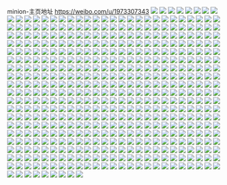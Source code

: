 minion-主页地址 https://weibo.com/u/1973307343 
![](https://wx4.sinaimg.cn/mw2000/759e47cfgy1h8959g2zzlj222x2rwu0x.jpg) 
![](https://wx4.sinaimg.cn/mw2000/759e47cfgy1h8959iunhuj21uo2ru1kx.jpg) 
![](https://wx4.sinaimg.cn/mw2000/759e47cfgy1h8959k3e2bj22792xox6p.jpg) 
![](https://wx4.sinaimg.cn/mw2000/759e47cfgy1h8959lipvoj21zz2nyhdt.jpg) 
![](https://wx4.sinaimg.cn/mw2000/759e47cfgy1h8959hl7kbj22332s4qv5.jpg) 
![](https://wx4.sinaimg.cn/mw2000/759e47cfgy1h8959muxdjj220k2orhdt.jpg) 
![](https://wx4.sinaimg.cn/mw2000/759e47cfgy1h8959eh49dj22801o0u0x.jpg) 
![](https://wx4.sinaimg.cn/mw2000/759e47cfgy1h8959obeu4j22c03401ky.jpg) 
![](https://wx4.sinaimg.cn/mw2000/759e47cfgy1h8959cg2hcj22801o0x6p.jpg) 
![](https://wx4.sinaimg.cn/mw2000/759e47cfgy1h82srs92w8j21o02804qr.jpg) 
![](https://wx4.sinaimg.cn/mw2000/759e47cfgy1h82srotkuxj21hu1zsqv6.jpg) 
![](https://wx4.sinaimg.cn/mw2000/759e47cfgy1h82srueu5zj21o02807wi.jpg) 
![](https://wx4.sinaimg.cn/mw2000/759e47cfgy1h82srikkjrj21dp22k4qr.jpg) 
![](https://wx4.sinaimg.cn/mw2000/759e47cfgy1h82srgfgg3j22dc1kwnpd.jpg) 
![](https://wx4.sinaimg.cn/mw2000/759e47cfgy1h82srmru4wj21ey24fb2b.jpg) 
![](https://wx4.sinaimg.cn/mw2000/759e47cfgy1h82srjmuc0j22c0340x6p.jpg) 
![](https://wx4.sinaimg.cn/mw2000/759e47cfgy1h82sslo17jj22c0340e81.jpg) 
![](https://wx4.sinaimg.cn/mw2000/759e47cfgy1h82srkq9ddj22c0340b2a.jpg) 
![](https://wx4.sinaimg.cn/mw2000/759e47cfgy1h7r6b3elk5j23401qze81.jpg) 
![](https://wx4.sinaimg.cn/mw2000/759e47cfgy1h7r6b6mchsj21u52r11ky.jpg) 
![](https://wx4.sinaimg.cn/mw2000/759e47cfgy1h7r6aywf6wj21a01x1e81.jpg) 
![](https://wx4.sinaimg.cn/mw2000/759e47cfgy1h7r6bbbs8hj21tu2qdnpf.jpg) 
![](https://wx4.sinaimg.cn/mw2000/759e47cfgy1h7r6e3fy2wj22by340hdw.jpg) 
![](https://wx4.sinaimg.cn/mw2000/759e47cfgy1h7r6e622yaj222o3401l0.jpg) 
![](https://wx4.sinaimg.cn/mw2000/759e47cfgy1h7r6e82qunj22ob208u0x.jpg) 
![](https://wx4.sinaimg.cn/mw2000/759e47cfgy1h7ddji1pgoj21eb1v3dmb.jpg) 
![](https://wx4.sinaimg.cn/mw2000/759e47cfgy1h7ddjewshrj20zk0k0n81.jpg) 
![](https://wx4.sinaimg.cn/mw2000/759e47cfgy1h7ddjcxb3sj22801o0kjl.jpg) 
![](https://wx4.sinaimg.cn/mw2000/759e47cfgy1h7ddjlkn73j21o02801ky.jpg) 
![](https://wx4.sinaimg.cn/mw2000/759e47cfgy1h6z9xaeylij21he1z7qv5.jpg) 
![](https://wx4.sinaimg.cn/mw2000/759e47cfgy1h6z9zx0j3nj22ds1sc4qr.jpg) 
![](https://wx4.sinaimg.cn/mw2000/759e47cfgy1h6za27j862j22c03404qs.jpg) 
![](https://wx4.sinaimg.cn/mw2000/759e47cfgy1h6za2b32mjj21uo2go1kx.jpg) 
![](https://wx4.sinaimg.cn/mw2000/759e47cfgy1h6za1csf1qj21o0280gsp.jpg) 
![](https://wx4.sinaimg.cn/mw2000/759e47cfgy1h6za0vqj6aj22ds1sc4qr.jpg) 
![](https://wx4.sinaimg.cn/mw2000/759e47cfgy1h6za1wr4ucj21o0280qv5.jpg) 
![](https://wx4.sinaimg.cn/mw2000/759e47cfgy1h6sy3okguvj21g71xlkjl.jpg) 
![](https://wx4.sinaimg.cn/mw2000/759e47cfgy1h6sy3mi8fyj21o0280e82.jpg) 
![](https://wx4.sinaimg.cn/mw2000/759e47cfgy1h6sy3q0sxdj212x1fwdjk.jpg) 
![](https://wx4.sinaimg.cn/mw2000/759e47cfgy1h6sy3rvwnsj21dg1txn4g.jpg) 
![](https://wx4.sinaimg.cn/mw2000/759e47cfgy1h6sy3to8hjj21gq1yadml.jpg) 
![](https://wx4.sinaimg.cn/mw2000/759e47cfgy1h6sy3vvenpj21o0280dsb.jpg) 
![](https://wx4.sinaimg.cn/mw2000/759e47cfgy1h646rfjod0j21o02807b4.jpg) 
![](https://wx4.sinaimg.cn/mw2000/759e47cfgy1h646ruw9a8j21o02804bb.jpg) 
![](https://wx4.sinaimg.cn/mw2000/759e47cfgy1h646r3q5wjj21o0280kjl.jpg) 
![](https://wx4.sinaimg.cn/mw2000/759e47cfgy1h5o07n699qj20wi17cn56.jpg) 
![](https://wx4.sinaimg.cn/mw2000/759e47cfgy1h5o07mr7f8j21o028010h.jpg) 
![](https://wx4.sinaimg.cn/mw2000/759e47cfgy1h55zrf5d9xj20u017ujyg.jpg) 
![](https://wx4.sinaimg.cn/mw2000/759e47cfgy1h49reh5y3mj21o01o04qq.jpg) 
![](https://wx4.sinaimg.cn/mw2000/759e47cfgy1h49rcqardqj22c0340qva.jpg) 
![](https://wx4.sinaimg.cn/mw2000/759e47cfgy1h49revkicfj21nz1nz7wi.jpg) 
![](https://wx4.sinaimg.cn/mw2000/759e47cfgy1h49r9m9wi2j228o3077wi.jpg) 
![](https://wx4.sinaimg.cn/mw2000/759e47cfgy1h49ra0445vj21o0280b2b.jpg) 
![](https://wx4.sinaimg.cn/mw2000/759e47cfgy1h49rdxdzj6j22c0340x6q.jpg) 
![](https://wx4.sinaimg.cn/mw2000/759e47cfgy1h49ra41i57j21nz1nz4qq.jpg) 
![](https://wx4.sinaimg.cn/mw2000/759e47cfgy1h49r9udtufj22c0340u12.jpg) 
![](https://wx4.sinaimg.cn/mw2000/759e47cfgy1h49rf4qhglj21nz1nz7wi.jpg) 
![](https://wx4.sinaimg.cn/mw2000/759e47cfgy1h42b4vrut8j21gi1xz4qq.jpg) 
![](https://wx4.sinaimg.cn/mw2000/759e47cfgy1h42b540cgoj21iy219b2a.jpg) 
![](https://wx4.sinaimg.cn/mw2000/759e47cfgy1h42b5cmmfwj21o0280qv6.jpg) 
![](https://wx4.sinaimg.cn/mw2000/759e47cfgy1h42b5n0q22j21o0280npe.jpg) 
![](https://wx4.sinaimg.cn/mw2000/759e47cfgy1h3qpo7of9aj22c0340x6p.jpg) 
![](https://wx4.sinaimg.cn/mw2000/759e47cfgy1h2p40k6gn6j22c0340npf.jpg) 
![](https://wx4.sinaimg.cn/mw2000/759e47cfgy1h2p40lr8lcj22bz2bzqv6.jpg) 
![](https://wx4.sinaimg.cn/mw2000/759e47cfgy1h2p40i0tukj22c0340u0z.jpg) 
![](https://wx4.sinaimg.cn/mw2000/759e47cfgy1h2p40nodgxj22c0340kjn.jpg) 
![](https://wx4.sinaimg.cn/mw2000/759e47cfgy1h234ahk79vj21nz1nze82.jpg) 
![](https://wx4.sinaimg.cn/mw2000/759e47cfgy1h234afh24dj21nz1o01ky.jpg) 
![](https://wx4.sinaimg.cn/mw2000/759e47cfgy1h234ajna21j22801o01kz.jpg) 
![](https://wx4.sinaimg.cn/mw2000/759e47cfgy1h234akubx9j21o01o04qq.jpg) 
![](https://wx4.sinaimg.cn/mw2000/759e47cfgy1h1jyyx86njj21qo2bk1ky.jpg) 
![](https://wx4.sinaimg.cn/mw2000/759e47cfgy1h1jyz83ph2j22c0340u0y.jpg) 
![](https://wx4.sinaimg.cn/mw2000/759e47cfgy1h1ghvm0wa1j22801o0hdu.jpg) 
![](https://wx4.sinaimg.cn/mw2000/759e47cfgy1h1ghv3jrf8j22801o0u0y.jpg) 
![](https://wx4.sinaimg.cn/mw2000/759e47cfgy1h1ghwakv8kj22801o0hdu.jpg) 
![](https://wx4.sinaimg.cn/mw2000/759e47cfgy1h17udthbp4j23402c01l2.jpg) 
![](https://wx4.sinaimg.cn/mw2000/759e47cfgy1h17ue3jquuj21400u0k8o.jpg) 
![](https://wx4.sinaimg.cn/mw2000/759e47cfgy1h17udz38f8j22c0340qv9.jpg) 
![](https://wx4.sinaimg.cn/mw2000/759e47cfgy1h17udo6akej23402c0npi.jpg) 
![](https://wx4.sinaimg.cn/mw2000/759e47cfgy1h17ue2hbduj21o02804qq.jpg) 
![](https://wx4.sinaimg.cn/mw2000/759e47cfgy1h17udq2ugpj21o0280kjl.jpg) 
![](https://wx4.sinaimg.cn/mw2000/759e47cfgy1h17uixmt63j20u01sxqdp.jpg) 
![](https://wx4.sinaimg.cn/mw2000/759e47cfgy1h17ujpe2m6j20mi0u0tgp.jpg) 
![](https://wx4.sinaimg.cn/mw2000/759e47cfgy1h0w8fl716rj22c0340npe.jpg) 
![](https://wx4.sinaimg.cn/mw2000/759e47cfgy1h0w8fnac8dj22c0340b2b.jpg) 
![](https://wx4.sinaimg.cn/mw2000/759e47cfgy1h0nmr1o8szj21o02801kz.jpg) 
![](https://wx4.sinaimg.cn/mw2000/759e47cfgy1h0nmqbn4v6j21uo2rrb29.jpg) 
![](https://wx4.sinaimg.cn/mw2000/759e47cfgy1h0nmq6oafpj21eo1207wh.jpg) 
![](https://wx4.sinaimg.cn/mw2000/759e47cfgy1h0nms78ib6j219a1oe1ky.jpg) 
![](https://wx4.sinaimg.cn/mw2000/759e47cfgy1h0nmrs6j3hj21o0280kjn.jpg) 
![](https://wx4.sinaimg.cn/mw2000/759e47cfgy1h0nmsy6zwxj21o0280u0z.jpg) 
![](https://wx4.sinaimg.cn/mw2000/759e47cfgy1gzedoqosnfj21o0280u0x.jpg) 
![](https://wx4.sinaimg.cn/mw2000/759e47cfgy1gzedp1fkaij22c03407wj.jpg) 
![](https://wx4.sinaimg.cn/mw2000/759e47cfgy1gzedpdri4zj22c0340kjp.jpg) 
![](https://wx4.sinaimg.cn/mw2000/759e47cfgy1gywu177zybj21uo3p41kx.jpg) 
![](https://wx4.sinaimg.cn/mw2000/759e47cfgy1gywu12f3c8j21o0280hdt.jpg) 
![](https://wx4.sinaimg.cn/mw2000/759e47cfgy1gywu1ad8qjj21uo3p4hbu.jpg) 
![](https://wx4.sinaimg.cn/mw2000/759e47cfgy1gywu1knktdj21jn1jn4qp.jpg) 
![](https://wx4.sinaimg.cn/mw2000/759e47cfgy1gyptnq125jj21kw2dcu0x.jpg) 
![](https://wx4.sinaimg.cn/mw2000/759e47cfgy1gyptp7feo5j21at2b94qq.jpg) 
![](https://wx4.sinaimg.cn/mw2000/759e47cfgy1gyptn2y1p7j21vp2i9x6q.jpg) 
![](https://wx4.sinaimg.cn/mw2000/759e47cfgy1gyptpun7obj21kw2dc1ky.jpg) 
![](https://wx4.sinaimg.cn/mw2000/759e47cfgy1gyptqln12fj21kw2dcqv5.jpg) 
![](https://wx4.sinaimg.cn/mw2000/759e47cfgy1gxxxzzhsqcj21yy2mlx6q.jpg) 
![](https://wx4.sinaimg.cn/mw2000/759e47cfgy1gxxxz45koqj22c0340qv7.jpg) 
![](https://wx4.sinaimg.cn/mw2000/759e47cfgy1gxxy09428qj22c0340x6s.jpg) 
![](https://wx4.sinaimg.cn/mw2000/759e47cfgy1gxxxzgg78oj20p80gttev.jpg) 
![](https://wx4.sinaimg.cn/mw2000/759e47cfgy1gxxxztf93oj22c02c07wk.jpg) 
![](https://wx4.sinaimg.cn/mw2000/759e47cfgy1gxxxyw8yi9j20pw0h9gt2.jpg) 
![](https://wx4.sinaimg.cn/mw2000/759e47cfgy1gxxy0c1815j22801o01ky.jpg) 
![](https://wx4.sinaimg.cn/mw2000/759e47cfgy1gxxxzfoy80j2340340x6s.jpg) 
![](https://wx4.sinaimg.cn/mw2000/759e47cfgy1gxxxzkfftqj23402c0e83.jpg) 
![](https://wx4.sinaimg.cn/mw2000/759e47cfgy1gxvn2ll9ucj21uu2vnx6s.jpg) 
![](https://wx4.sinaimg.cn/mw2000/759e47cfgy1gxvn15b7tej21o02801kz.jpg) 
![](https://wx4.sinaimg.cn/mw2000/759e47cfgy1gxvn1xf1anj22c03401l1.jpg) 
![](https://wx4.sinaimg.cn/mw2000/759e47cfgy1gxvn1u09k7j21o02801ky.jpg) 
![](https://wx4.sinaimg.cn/mw2000/759e47cfgy1gxvn1rphsaj22c0340x6t.jpg) 
![](https://wx4.sinaimg.cn/mw2000/759e47cfgy1gxvn13e9pvj229e30jb2c.jpg) 
![](https://wx4.sinaimg.cn/mw2000/759e47cfgy1gxvn2wcrgyj21jx22kkjm.jpg) 
![](https://wx4.sinaimg.cn/mw2000/759e47cfgy1gxvn2i17nmj21o0280b2b.jpg) 
![](https://wx4.sinaimg.cn/mw2000/759e47cfgy1gxvn2zm569j22c0340npf.jpg) 
![](https://wx4.sinaimg.cn/mw2000/759e47cfgy1gxelhxqnm7j21kq23nkjl.jpg) 
![](https://wx4.sinaimg.cn/mw2000/759e47cfgy1gxelhtxfuzj22c02c0u0x.jpg) 
![](https://wx4.sinaimg.cn/mw2000/759e47cfgy1gxelhs9p6sj217b17be0c.jpg) 
![](https://wx4.sinaimg.cn/mw2000/759e47cfgy1gw88wy1dvcj21o01o07wi.jpg) 
![](https://wx4.sinaimg.cn/mw2000/759e47cfgy1gw88y5575wj22c03407wm.jpg) 
![](https://wx4.sinaimg.cn/mw2000/759e47cfgy1gw88xqcx8rj21o01o0b29.jpg) 
![](https://wx4.sinaimg.cn/mw2000/759e47cfgy1gw88xfbltlj22c02c0qv8.jpg) 
![](https://wx4.sinaimg.cn/mw2000/759e47cfgy1gw88xsmhp8j22c0340e82.jpg) 
![](https://wx4.sinaimg.cn/mw2000/759e47cfgy1gw88xngpn9j21yc1ycb29.jpg) 
![](https://wx4.sinaimg.cn/mw2000/759e47cfgy1gw88w66dzwj222a2r2x6r.jpg) 
![](https://wx4.sinaimg.cn/mw2000/759e47cfgy1gw88wppgg4j22c0340e87.jpg) 
![](https://wx4.sinaimg.cn/mw2000/759e47cfgy1gw88xwq833j21ot2934qq.jpg) 
![](https://wx4.sinaimg.cn/mw2000/759e47cfgy1gtgoydnt8wj22c02c0u0x.jpg) 
![](https://wx4.sinaimg.cn/mw2000/759e47cfgy1gtgoxyydjoj22c02c0b2a.jpg) 
![](https://wx4.sinaimg.cn/mw2000/759e47cfgy1gtgoy6xbm9j22c02c0qv5.jpg) 
![](https://wx4.sinaimg.cn/mw2000/759e47cfgy1gtgoxoy1g8j21r12c0npd.jpg) 
![](https://wx4.sinaimg.cn/mw2000/759e47cfgy1gt9qykpr9yj22c02c0hdw.jpg) 
![](https://wx4.sinaimg.cn/mw2000/759e47cfgy1gt9qy5fit9j21o0280e82.jpg) 
![](https://wx4.sinaimg.cn/mw2000/759e47cfgy1gt9qz0hezcj22c0340b2c.jpg) 
![](https://wx4.sinaimg.cn/mw2000/759e47cfgy1gt9qyuovbfj22c0340x6u.jpg) 
![](https://wx4.sinaimg.cn/mw2000/759e47cfgy1gt9qy9pjapj22801o0qv6.jpg) 
![](https://wx4.sinaimg.cn/mw2000/759e47cfgy1gt9qxwvtgtj22c02c0kjn.jpg) 
![](https://wx4.sinaimg.cn/mw2000/0029xNnNgy1gt9qyces3yj61o01o0npd02.jpg) 
![](https://wx4.sinaimg.cn/mw2000/759e47cfgy1gt9qyf84ouj21o01o0u0x.jpg) 
![](https://wx4.sinaimg.cn/mw2000/759e47cfgy1gt9qy0al32j21o0280b2a.jpg) 
![](https://wx4.sinaimg.cn/mw2000/759e47cfgy1gt2t7mtmabj22c0340hdv.jpg) 
![](https://wx4.sinaimg.cn/mw2000/759e47cfgy1gt2t72iuw9j22c0340kjn.jpg) 
![](https://wx4.sinaimg.cn/mw2000/759e47cfgy1grt5spsai4j22r422che6.jpg) 
![](https://wx4.sinaimg.cn/mw2000/759e47cfgy1grt5su8zfij21o0280hdy.jpg) 
![](https://wx4.sinaimg.cn/mw2000/759e47cfgy1grt5swuqxsj22c0340hdy.jpg) 
![](https://wx4.sinaimg.cn/mw2000/759e47cfgy1grt5t9a1wlj22c03404qr.jpg) 
![](https://wx4.sinaimg.cn/mw2000/759e47cfgy1grt5srt1uaj216t16tx6r.jpg) 
![](https://wx4.sinaimg.cn/mw2000/759e47cfgy1grt5tajgidj22c03404qq.jpg) 
![](https://wx4.sinaimg.cn/mw2000/759e47cfgy1grt5t0mnvgj22c0340e8d.jpg) 
![](https://wx4.sinaimg.cn/mw2000/759e47cfgy1grt5t753l1j22c03404r0.jpg) 
![](https://wx4.sinaimg.cn/mw2000/759e47cfgy1grt5tdjnnjj22bz2bzb2g.jpg) 
![](https://wx4.sinaimg.cn/mw2000/759e47cfly1grcbopjn4sj21o0280kjn.jpg) 
![](https://wx4.sinaimg.cn/mw2000/759e47cfly1grcbp8b4v4j22801o0u0x.jpg) 
![](https://wx4.sinaimg.cn/mw2000/759e47cfly1grcbotq9hej21o0280npf.jpg) 
![](https://wx4.sinaimg.cn/mw2000/759e47cfly1grcbokx8rcj226r2x04r4.jpg) 
![](https://wx4.sinaimg.cn/mw2000/759e47cfly1grcbpdx9luj22c0340npf.jpg) 
![](https://wx4.sinaimg.cn/mw2000/759e47cfly1grcbpmb0gzj227h2xzb2b.jpg) 
![](https://wx4.sinaimg.cn/mw2000/759e47cfly1grcboy8g2jj21o02801kz.jpg) 
![](https://wx4.sinaimg.cn/mw2000/0029xNnNly1grcbpiosqyj61o0280hdv02.jpg) 
![](https://wx4.sinaimg.cn/mw2000/759e47cfly1grcbp5sn5dj22801o0qva.jpg) 
![](https://wx4.sinaimg.cn/mw2000/759e47cfly1gqy60xrbx8j21o0280kjo.jpg) 
![](https://wx4.sinaimg.cn/mw2000/759e47cfly1gqy5zwv8mjj226s1n3hdt.jpg) 
![](https://wx4.sinaimg.cn/mw2000/759e47cfly1gqy5zrhahhj21o0280kjp.jpg) 
![](https://wx4.sinaimg.cn/mw2000/759e47cfly1gqy60ivke0j21o0280kjq.jpg) 
![](https://wx4.sinaimg.cn/mw2000/759e47cfly1gqq3bt7ge0j23403401ld.jpg) 
![](https://wx4.sinaimg.cn/mw2000/759e47cfly1gqq3d9cekhj217j1m27wj.jpg) 
![](https://wx4.sinaimg.cn/mw2000/759e47cfly1gqq3cyfckbj2340340qvf.jpg) 
![](https://wx4.sinaimg.cn/mw2000/759e47cfly1gqq3dq9sqsj21o0280b2d.jpg) 
![](https://wx4.sinaimg.cn/mw2000/759e47cfly1gqq3gfsukrj21o01o04qr.jpg) 
![](https://wx4.sinaimg.cn/mw2000/759e47cfly1gqq3g5krssj21o0280kjp.jpg) 
![](https://wx4.sinaimg.cn/mw2000/759e47cfly1gq3thvsyuyj21o01o01l3.jpg) 
![](https://wx4.sinaimg.cn/mw2000/759e47cfly1gq3th7xn2uj21kw2dcqvc.jpg) 
![](https://wx4.sinaimg.cn/mw2000/759e47cfly1gq3thkpmnwj21o01o0e86.jpg) 
![](https://wx4.sinaimg.cn/mw2000/759e47cfly1gq3th3mmicj21o02807wm.jpg) 
![](https://wx4.sinaimg.cn/mw2000/759e47cfly1gq3thc1xmnj22c02c07ws.jpg) 
![](https://wx4.sinaimg.cn/mw2000/759e47cfly1gq3tgy0pboj21ma1makjo.jpg) 
![](https://wx4.sinaimg.cn/mw2000/759e47cfly1gq3thho8w2j21sn1ch7wm.jpg) 
![](https://wx4.sinaimg.cn/mw2000/759e47cfly1gq3thetsbzj21o01o0x6t.jpg) 
![](https://wx4.sinaimg.cn/mw2000/759e47cfly1gq3thygx7gj21f01f0b2c.jpg) 
![](https://wx4.sinaimg.cn/mw2000/759e47cfly1gpmrjw0ismj21o0280e87.jpg) 
![](https://wx4.sinaimg.cn/mw2000/759e47cfly1gpmrk5pd2uj21t4280qv8.jpg) 
![](https://wx4.sinaimg.cn/mw2000/759e47cfly1gpc56kzvrzj21uk2gskjl.jpg) 
![](https://wx4.sinaimg.cn/mw2000/759e47cfly1gpc56ne9pcj220b2ognpd.jpg) 
![](https://wx4.sinaimg.cn/mw2000/759e47cfly1gpc56jptwwj22ia2iau0x.jpg) 
![](https://wx4.sinaimg.cn/mw2000/759e47cfly1gpc56iwp6xj21s035s7wi.jpg) 
![](https://wx4.sinaimg.cn/mw2000/759e47cfly1gpc56mjszmj22mu2mu4qp.jpg) 
![](https://wx4.sinaimg.cn/mw2000/759e47cfly1gpc56kelt7j21qq2bn1kx.jpg) 
![](https://wx4.sinaimg.cn/mw2000/759e47cfly1gosx9dzkcyj21kw2dckjp.jpg) 
![](https://wx4.sinaimg.cn/mw2000/759e47cfly1gosx98kf69j22c0340u0x.jpg) 
![](https://wx4.sinaimg.cn/mw2000/759e47cfly1gosx99misij21kw2dcb06.jpg) 
![](https://wx4.sinaimg.cn/mw2000/759e47cfly1gosxae5biqj22801o04qq.jpg) 
![](https://wx4.sinaimg.cn/mw2000/759e47cfly1gosx946szsj2340340npe.jpg) 
![](https://wx4.sinaimg.cn/mw2000/759e47cfly1gosxcb55ilj22c0340qv7.jpg) 
![](https://wx4.sinaimg.cn/mw2000/759e47cfly1gosx923o73j21kw2dc4qv.jpg) 
![](https://wx4.sinaimg.cn/mw2000/759e47cfly1gosxag4x4fj21o0280hdu.jpg) 
![](https://wx4.sinaimg.cn/mw2000/759e47cfly1gosxac2zgwj21kw2dcx6u.jpg) 
![](https://wx4.sinaimg.cn/mw2000/759e47cfly1goq72m2e01j22c0340u0z.jpg) 
![](https://wx4.sinaimg.cn/mw2000/759e47cfly1goq72pp9zbj22c0340hdu.jpg) 
![](https://wx4.sinaimg.cn/mw2000/759e47cfly1goq72nucuhj22c03404qr.jpg) 
![](https://wx4.sinaimg.cn/mw2000/759e47cfly1goq72j4gnej23402c0u0x.jpg) 
![](https://wx4.sinaimg.cn/mw2000/759e47cfgy1goljpxtwcrj21o01o0b29.jpg) 
![](https://wx4.sinaimg.cn/mw2000/759e47cfgy1goljp14fvcj21o01o0b29.jpg) 
![](https://wx4.sinaimg.cn/mw2000/759e47cfgy1goljq2qjuvj21o01o0hdt.jpg) 
![](https://wx4.sinaimg.cn/mw2000/759e47cfgy1goljqcqa0dj22801o0hdt.jpg) 
![](https://wx4.sinaimg.cn/mw2000/759e47cfgy1goljpircyfj22c02c0b2a.jpg) 
![](https://wx4.sinaimg.cn/mw2000/759e47cfgy1goljptzu7pj22c0340qv6.jpg) 
![](https://wx4.sinaimg.cn/mw2000/759e47cfgy1goljot8wdij21o01o0kjl.jpg) 
![](https://wx4.sinaimg.cn/mw2000/759e47cfgy1goljp7437dj21o0280kjl.jpg) 
![](https://wx4.sinaimg.cn/mw2000/759e47cfgy1goljplr1zgj21jq1jq1kx.jpg) 
![](https://wx4.sinaimg.cn/mw2000/759e47cfgy1gojewl7ytlj22c0340npf.jpg) 
![](https://wx4.sinaimg.cn/mw2000/759e47cfgy1gojew979gaj21xu2l4u0x.jpg) 
![](https://wx4.sinaimg.cn/mw2000/759e47cfgy1gojew3un2fj22c0340u0z.jpg) 
![](https://wx4.sinaimg.cn/mw2000/759e47cfgy1gojex2twouj21o0280npd.jpg) 
![](https://wx4.sinaimg.cn/mw2000/759e47cfgy1gojewrm2m4j21o0280u0x.jpg) 
![](https://wx4.sinaimg.cn/mw2000/759e47cfgy1gojewxld1tj21o0280npd.jpg) 
![](https://wx4.sinaimg.cn/mw2000/759e47cfgy1gojex9abenj22801o01ky.jpg) 
![](https://wx4.sinaimg.cn/mw2000/759e47cfgy1gojexjcw30j21ar1qc1kx.jpg) 
![](https://wx4.sinaimg.cn/mw2000/759e47cfgy1gojexfxxawj22801o07wi.jpg) 
![](https://wx4.sinaimg.cn/mw2000/759e47cfly1goab1wpbmpj21hc280b2e.jpg) 
![](https://wx4.sinaimg.cn/mw2000/759e47cfly1goab1z43rvj21hc280b2e.jpg) 
![](https://wx4.sinaimg.cn/mw2000/759e47cfly1goab21pp7cj21hc280kjq.jpg) 
![](https://wx4.sinaimg.cn/mw2000/759e47cfly1goab24bg9jj21hc280kjq.jpg) 
![](https://wx4.sinaimg.cn/mw2000/759e47cfly1gnaug8e2kuj21o01o0b29.jpg) 
![](https://wx4.sinaimg.cn/mw2000/759e47cfly1gnauge14q8j22801o0u0x.jpg) 
![](https://wx4.sinaimg.cn/mw2000/759e47cfly1gnaug6d8t8j21o01o0b29.jpg) 
![](https://wx4.sinaimg.cn/mw2000/759e47cfly1gnauggkh7qj21o0280b2a.jpg) 
![](https://wx4.sinaimg.cn/mw2000/759e47cfly1gnaugcmxbmj22bb2bbnpd.jpg) 
![](https://wx4.sinaimg.cn/mw2000/759e47cfly1gnaugf40y7j21o0280npd.jpg) 
![](https://wx4.sinaimg.cn/mw2000/759e47cfly1gnaugaswxpj21m625ku0x.jpg) 
![](https://wx4.sinaimg.cn/mw2000/759e47cfly1gnaugibjkxj22801o01ky.jpg) 
![](https://wx4.sinaimg.cn/mw2000/759e47cfly1gnaug9q3mwj21o01o04qq.jpg) 
![](https://wx4.sinaimg.cn/mw2000/759e47cfgy1gmxgha9lbsj21sc2ds1co.jpg) 
![](https://wx4.sinaimg.cn/mw2000/759e47cfgy1gmxgh1a0fuj21sc2ds7wh.jpg) 
![](https://wx4.sinaimg.cn/mw2000/759e47cfgy1gmxghecl7hj21sc2dsb29.jpg) 
![](https://wx4.sinaimg.cn/mw2000/759e47cfgy1gmxgh52ps2j21sc2ds7wh.jpg) 
![](https://wx4.sinaimg.cn/mw2000/759e47cfgy1gmxghx2ylaj22c0340kjl.jpg) 
![](https://wx4.sinaimg.cn/mw2000/759e47cfgy1gmxgi3057qj21sc2dsb29.jpg) 
![](https://wx4.sinaimg.cn/mw2000/759e47cfly1gmpenzkkpxj21o01o5x6p.jpg) 
![](https://wx4.sinaimg.cn/mw2000/759e47cfly1gmpeo2du88j22801o0x6p.jpg) 
![](https://wx4.sinaimg.cn/mw2000/759e47cfly1gmpeo4knarj21uq1uqu0x.jpg) 
![](https://wx4.sinaimg.cn/mw2000/759e47cfly1gmpenx0ouvj23402c0kjn.jpg) 
![](https://wx4.sinaimg.cn/mw2000/759e47cfly1gm3e23nc1hj21o01o0u0x.jpg) 
![](https://wx4.sinaimg.cn/mw2000/759e47cfly1gm3e20q0hqj21o02807wi.jpg) 
![](https://wx4.sinaimg.cn/mw2000/759e47cfly1glm5hqeea5j21o0280npd.jpg) 
![](https://wx4.sinaimg.cn/mw2000/759e47cfly1glm5hn1xp4j21o0280u0x.jpg) 
![](https://wx4.sinaimg.cn/mw2000/759e47cfly1glm5hre8qzj21o0280b2a.jpg) 
![](https://wx4.sinaimg.cn/mw2000/759e47cfly1glm5hpdmx3j21o0280npd.jpg) 
![](https://wx4.sinaimg.cn/mw2000/759e47cfly1gldxozn27rj21o0280hdt.jpg) 
![](https://wx4.sinaimg.cn/mw2000/759e47cfly1gldxp0ohc9j21o02804qq.jpg) 
![](https://wx4.sinaimg.cn/mw2000/759e47cfly1gldxp1ql07j21o0280x6p.jpg) 
![](https://wx4.sinaimg.cn/mw2000/759e47cfly1gldxp2jki1j21k522vhdt.jpg) 
![](https://wx4.sinaimg.cn/mw2000/759e47cfly1gldxp4gd5fj21o02807wh.jpg) 
![](https://wx4.sinaimg.cn/mw2000/759e47cfly1gldxovqp01j21o0280x6p.jpg) 
![](https://wx4.sinaimg.cn/mw2000/759e47cfly1gldxp3gmzwj21o0280npd.jpg) 
![](https://wx4.sinaimg.cn/mw2000/759e47cfly1gldxoxefg7j22o72o7e82.jpg) 
![](https://wx4.sinaimg.cn/mw2000/759e47cfly1gldxoymet9j21o0280u0x.jpg) 
![](https://wx4.sinaimg.cn/mw2000/759e47cfly1gkxps0hqjyj23402c0000.jpg) 
![](https://wx4.sinaimg.cn/mw2000/759e47cfly1gkxprt7rj2j21o0280qv5.jpg) 
![](https://wx4.sinaimg.cn/mw2000/759e47cfly1gkxpruzygsj21o01o0e81.jpg) 
![](https://wx4.sinaimg.cn/mw2000/759e47cfly1gkxprwghggj21o0280e81.jpg) 
![](https://wx4.sinaimg.cn/mw2000/759e47cfly1gkxprxk15hj21o01o01kx.jpg) 
![](https://wx4.sinaimg.cn/mw2000/759e47cfly1gkxpry0piqj21o01o07vr.jpg) 
![](https://wx4.sinaimg.cn/mw2000/759e47cfly1gkav9cguerj21o0280npe.jpg) 
![](https://wx4.sinaimg.cn/mw2000/759e47cfly1gkav9fn1vij21o02801ky.jpg) 
![](https://wx4.sinaimg.cn/mw2000/759e47cfly1gkav9ea60dj21o02801ky.jpg) 
![](https://wx4.sinaimg.cn/mw2000/759e47cfly1gkav9kjdpsj21o0280u0x.jpg) 
![](https://wx4.sinaimg.cn/mw2000/759e47cfly1gjeomrmao7j22801o0u0x.jpg) 
![](https://wx4.sinaimg.cn/mw2000/759e47cfly1gjeomu5wykj21o02807wh.jpg) 
![](https://wx4.sinaimg.cn/mw2000/759e47cfly1gjeomsr5ehj21bf1bfe81.jpg) 
![](https://wx4.sinaimg.cn/mw2000/759e47cfly1gjeomvolxtj21ny27y1kz.jpg) 
![](https://wx4.sinaimg.cn/mw2000/759e47cfly1gjeomq0n2hj21o0280hdu.jpg) 
![](https://wx4.sinaimg.cn/mw2000/759e47cfly1gjeomx9ssxj21o0280b2a.jpg) 
![](https://wx4.sinaimg.cn/mw2000/759e47cfly1gja2vi9w3kj221k3kihdt.jpg) 
![](https://wx4.sinaimg.cn/mw2000/759e47cfly1gja2vfragpj221k325kjl.jpg) 
![](https://wx4.sinaimg.cn/mw2000/759e47cfly1gja2vkmzb9j21o01o0e81.jpg) 
![](https://wx4.sinaimg.cn/mw2000/759e47cfly1gja2vjlwpfj23322bbe83.jpg) 
![](https://wx4.sinaimg.cn/mw2000/759e47cfly1gja2vlds5sj22bb2bb7wh.jpg) 
![](https://wx4.sinaimg.cn/mw2000/759e47cfly1gja2vharefj22bb332qv6.jpg) 
![](https://wx4.sinaimg.cn/mw2000/759e47cfly1gja2vmm5bkj21o01o0e81.jpg) 
![](https://wx4.sinaimg.cn/mw2000/759e47cfly1gja2vna9hgj21o01o04lo.jpg) 
![](https://wx4.sinaimg.cn/mw2000/759e47cfly1gja2vo6mivj21o02801ky.jpg) 
![](https://wx4.sinaimg.cn/mw2000/759e47cfly1gizkyeazn9j21o01o0qv5.jpg) 
![](https://wx4.sinaimg.cn/mw2000/759e47cfly1gizkyl5bmuj21o01o01ky.jpg) 
![](https://wx4.sinaimg.cn/mw2000/759e47cfly1gizkyr72zkj21o01o0u0x.jpg) 
![](https://wx4.sinaimg.cn/mw2000/759e47cfly1gizkyxri46j21o01o0x6p.jpg) 
![](https://wx4.sinaimg.cn/mw2000/759e47cfly1gic3tezaktj23402c07wj.jpg) 
![](https://wx4.sinaimg.cn/mw2000/759e47cfly1gic3tm4vzvj227m2y51kz.jpg) 
![](https://wx4.sinaimg.cn/mw2000/759e47cfly1gic3tgz21xj21o0280b2a.jpg) 
![](https://wx4.sinaimg.cn/mw2000/759e47cfly1gic3tk7ocdj21gp1yau0y.jpg) 
![](https://wx4.sinaimg.cn/mw2000/759e47cfly1gic3tni24wj22c02c01kz.jpg) 
![](https://wx4.sinaimg.cn/mw2000/759e47cfly1gic3tkyglrj22801o0e81.jpg) 
![](https://wx4.sinaimg.cn/mw2000/759e47cfly1gic3thwv7xj22c02c0x6p.jpg) 
![](https://wx4.sinaimg.cn/mw2000/759e47cfly1gic3tiyqscj22801o01ky.jpg) 
![](https://wx4.sinaimg.cn/mw2000/759e47cfly1gic4a6o3alj22801o0kjl.jpg) 
![](https://wx4.sinaimg.cn/mw2000/759e47cfgy1ghx8lbwl3bj22801o0u0x.jpg) 
![](https://wx4.sinaimg.cn/mw2000/759e47cfgy1ghx8kxn6dcj21kw16otym.jpg) 
![](https://wx4.sinaimg.cn/mw2000/759e47cfgy1ghx8l5cwwcj22801o07wh.jpg) 
![](https://wx4.sinaimg.cn/mw2000/759e47cfgy1ghx8kko6b4j23402c07wj.jpg) 
![](https://wx4.sinaimg.cn/mw2000/759e47cfgy1ghx8kuh8qoj23402c0x6q.jpg) 
![](https://wx4.sinaimg.cn/mw2000/759e47cfgy1ghx8kam3jpj22c03404qr.jpg) 
![](https://wx4.sinaimg.cn/mw2000/759e47cfgy1ghx8l0yze7j21kw16oaxi.jpg) 
![](https://wx4.sinaimg.cn/mw2000/759e47cfgy1ghx8k0cvtuj221k4l3x6p.jpg) 
![](https://wx4.sinaimg.cn/mw2000/759e47cfgy1ghx8lgct0dj22801o0hdt.jpg) 
![](https://wx4.sinaimg.cn/mw2000/759e47cfgy1ggcf93yh2qj21o02804qq.jpg) 
![](https://wx4.sinaimg.cn/mw2000/759e47cfgy1ggcf90w762j221k5fye83.jpg) 
![](https://wx4.sinaimg.cn/mw2000/759e47cfgy1ggcf98vxbsj216o1kw1kx.jpg) 
![](https://wx4.sinaimg.cn/mw2000/759e47cfgy1ggcf97fdh4j22c02c0x6q.jpg) 
![](https://wx4.sinaimg.cn/mw2000/759e47cfgy1ggcf923s1lj21kw16oaya.jpg) 
![](https://wx4.sinaimg.cn/mw2000/759e47cfgy1ggcf95n2jfj22c02c04qq.jpg) 
![](https://wx4.sinaimg.cn/mw2000/759e47cfgy1ggcf8w8sr8j22c02c0e83.jpg) 
![](https://wx4.sinaimg.cn/mw2000/759e47cfgy1ggcf8y5zdnj22c0340npf.jpg) 
![](https://wx4.sinaimg.cn/mw2000/759e47cfgy1ggcf9ak2rgj23402c0e83.jpg) 
![](https://wx4.sinaimg.cn/mw2000/759e47cfgy1ggbbpkhs1mj21o01o0wzw.jpg) 
![](https://wx4.sinaimg.cn/mw2000/759e47cfgy1ggbbpjc11mj22c02c2x6q.jpg) 
![](https://wx4.sinaimg.cn/mw2000/759e47cfgy1ggbbpl133nj216o1kwh48.jpg) 
![](https://wx4.sinaimg.cn/mw2000/759e47cfgy1ggbbplwwv8j22k02k0qv5.jpg) 
![](https://wx4.sinaimg.cn/mw2000/759e47cfgy1ggbbpmr87kj216o1kwb29.jpg) 
![](https://wx4.sinaimg.cn/mw2000/759e47cfgy1ggbbpnxuqdj21kw1kwnd9.jpg) 
![](https://wx4.sinaimg.cn/mw2000/759e47cfgy1gg746wtxcgj20vc15sh2p.jpg) 
![](https://wx4.sinaimg.cn/mw2000/759e47cfgy1gg7477ibndj215s0vc7mp.jpg) 
![](https://wx4.sinaimg.cn/mw2000/759e47cfgy1gg7475ycwyj221k324npd.jpg) 
![](https://wx4.sinaimg.cn/mw2000/759e47cfgy1gg7470inmjj22801o07wh.jpg) 
![](https://wx4.sinaimg.cn/mw2000/759e47cfgy1gevuvvjbt0j22801o04qr.jpg) 
![](https://wx4.sinaimg.cn/mw2000/759e47cfgy1gevux3vh3kj22801o0npf.jpg) 
![](https://wx4.sinaimg.cn/mw2000/759e47cfgy1gevuxc7v3lj22801o0kjm.jpg) 
![](https://wx4.sinaimg.cn/mw2000/759e47cfgy1gevux1qhgej22801o0x6q.jpg) 
![](https://wx4.sinaimg.cn/mw2000/759e47cfgy1ges9odgbigj21o01o0kjl.jpg) 
![](https://wx4.sinaimg.cn/mw2000/759e47cfgy1ges9o7vw65j20n00n0why.jpg) 
![](https://wx4.sinaimg.cn/mw2000/759e47cfgy1ges9okt3qdj21o01o04qp.jpg) 
![](https://wx4.sinaimg.cn/mw2000/759e47cfgy1ges9oomsdwj21o01o04qp.jpg) 
![](https://wx4.sinaimg.cn/mw2000/759e47cfgy1geei8suf8mj22c02c0e81.jpg) 
![](https://wx4.sinaimg.cn/mw2000/759e47cfgy1geei8uzyxnj21mc1mcb29.jpg) 
![](https://wx4.sinaimg.cn/mw2000/759e47cfgy1geei8wvxuqj21o01o0e81.jpg) 
![](https://wx4.sinaimg.cn/mw2000/759e47cfgy1geei92sseyj21o01o0hdt.jpg) 
![](https://wx4.sinaimg.cn/mw2000/759e47cfgy1geei94kd4lj21nb1nbkjl.jpg) 
![](https://wx4.sinaimg.cn/mw2000/759e47cfgy1geei90h9o8j21o01o0b29.jpg) 
![](https://wx4.sinaimg.cn/mw2000/759e47cfgy1geei98xwrtj22c02c0hdu.jpg) 
![](https://wx4.sinaimg.cn/mw2000/759e47cfgy1geei96pq0lj21o01o0kjl.jpg) 
![](https://wx4.sinaimg.cn/mw2000/759e47cfgy1geei8ye3ezj21o01o0e81.jpg) 
![](https://wx4.sinaimg.cn/mw2000/759e47cfgy1gdz19g1fcsj21400vh4gq.jpg) 
![](https://wx4.sinaimg.cn/mw2000/759e47cfgy1gdz18wiqp1j23402c07wi.jpg) 
![](https://wx4.sinaimg.cn/mw2000/759e47cfgy1gdz18ixdghj21o02yo1ky.jpg) 
![](https://wx4.sinaimg.cn/mw2000/759e47cfgy1gdz19e536nj23402c0npe.jpg) 
![](https://wx4.sinaimg.cn/mw2000/759e47cfgy1gdz195n4tej23402c0b2a.jpg) 
![](https://wx4.sinaimg.cn/mw2000/759e47cfgy1gdz18pxnttj23402c0b2a.jpg) 
![](https://wx4.sinaimg.cn/mw2000/759e47cfgy1gdz19i2ylnj20n012u4ec.jpg) 
![](https://wx4.sinaimg.cn/mw2000/759e47cfgy1gdz1a02ee2j22c0340kjn.jpg) 
![](https://wx4.sinaimg.cn/mw2000/759e47cfgy1gdz18d7l6bj20n00yidu1.jpg) 
![](https://wx4.sinaimg.cn/mw2000/759e47cfgy1gdq56pf1vsj22af31we84.jpg) 
![](https://wx4.sinaimg.cn/mw2000/759e47cfgy1gdq56isuxej21o0280e82.jpg) 
![](https://wx4.sinaimg.cn/mw2000/759e47cfgy1gdq56riwg9j22ai320hdv.jpg) 
![](https://wx4.sinaimg.cn/mw2000/759e47cfgy1gdq56kddacj21o01o0qv5.jpg) 
![](https://wx4.sinaimg.cn/mw2000/759e47cfgy1gdq56mtj29j22c03404qs.jpg) 
![](https://wx4.sinaimg.cn/mw2000/759e47cfgy1gdq56d77j0j21o01o04qq.jpg) 
![](https://wx4.sinaimg.cn/mw2000/759e47cfgy1gdq56tk5vnj22c02c0e83.jpg) 
![](https://wx4.sinaimg.cn/mw2000/759e47cfgy1gdq56xyxo1j21o0280u0x.jpg) 
![](https://wx4.sinaimg.cn/mw2000/759e47cfgy1gdq56gcjj6j221k649qv9.jpg) 
![](https://wx4.sinaimg.cn/mw2000/759e47cfgy1gdkykwjqdbj22c02c2u0z.jpg) 
![](https://wx4.sinaimg.cn/mw2000/759e47cfgy1gdkyksblzuj22c02c2qv6.jpg) 
![](https://wx4.sinaimg.cn/mw2000/759e47cfgy1gdkykyx45cj22c02c2npe.jpg) 
![](https://wx4.sinaimg.cn/mw2000/759e47cfgy1gdkyl1bltdj22c02c0u0y.jpg) 
![](https://wx4.sinaimg.cn/mw2000/759e47cfly1gcqz17aso9j21o02807ri.jpg) 
![](https://wx4.sinaimg.cn/mw2000/759e47cfly1gcqz17tax9j21o02804l7.jpg) 
![](https://wx4.sinaimg.cn/mw2000/759e47cfgy1gc5hktf3xkj21o01o0qv2.jpg) 
![](https://wx4.sinaimg.cn/mw2000/759e47cfgy1gc5hjs4udlj21o01o0kjl.jpg) 
![](https://wx4.sinaimg.cn/mw2000/759e47cfgy1gc5hlddj70j21o01o0ki0.jpg) 
![](https://wx4.sinaimg.cn/mw2000/759e47cfgy1gc5hjxzhujj21o01o01kx.jpg) 
![](https://wx4.sinaimg.cn/mw2000/759e47cfgy1gc5hjoxz8zj22c02c0hdt.jpg) 
![](https://wx4.sinaimg.cn/mw2000/759e47cfgy1gc5hjvm5r9j21o01o0kjl.jpg) 
![](https://wx4.sinaimg.cn/mw2000/759e47cfgy1gc5hlt9u0zj21o01o0x6m.jpg) 
![](https://wx4.sinaimg.cn/mw2000/759e47cfgy1gc5hkfk1bgj21wv1wve81.jpg) 
![](https://wx4.sinaimg.cn/mw2000/759e47cfgy1gc5hmadh0fj21o01o01kx.jpg) 
![](https://wx4.sinaimg.cn/mw2000/759e47cfgy1gbpalzbtgpj20u00u0qcj.jpg) 
![](https://wx4.sinaimg.cn/mw2000/759e47cfgy1gbpalw0zj5j20u00u0dn3.jpg) 
![](https://wx4.sinaimg.cn/mw2000/759e47cfgy1gbpalva180j20u00u07fd.jpg) 
![](https://wx4.sinaimg.cn/mw2000/759e47cfgy1gbpalwrfehj20u00u0jwh.jpg) 
![](https://wx4.sinaimg.cn/mw2000/759e47cfgy1gbpalxinf2j20u00u0td7.jpg) 
![](https://wx4.sinaimg.cn/mw2000/759e47cfgy1gbpalygjwrj20u00u0n2v.jpg) 
![](https://wx4.sinaimg.cn/mw2000/759e47cfgy1gbpam0bs02j20u00u0117.jpg) 
![](https://wx4.sinaimg.cn/mw2000/759e47cfgy1gbpam2am23j20u00u0105.jpg) 
![](https://wx4.sinaimg.cn/mw2000/759e47cfgy1gbpam1dpauj20u00u0jz7.jpg) 
![](https://wx4.sinaimg.cn/mw2000/759e47cfgy1gbkpz97cl5j20u00u0qb8.jpg) 
![](https://wx4.sinaimg.cn/mw2000/759e47cfgy1gbkpzez72cj20u00u0154.jpg) 
![](https://wx4.sinaimg.cn/mw2000/759e47cfgy1gbkpziptgvj21400u0doc.jpg) 
![](https://wx4.sinaimg.cn/mw2000/759e47cfgy1gbkpz5n73hj20u00u047m.jpg) 
![](https://wx4.sinaimg.cn/mw2000/759e47cfgy1gbkpzp9ommj20u00u0tka.jpg) 
![](https://wx4.sinaimg.cn/mw2000/759e47cfgy1gbkpzqkckfj20u00u0q6x.jpg) 
![](https://wx4.sinaimg.cn/mw2000/759e47cfgy1gb04jltfj0j20u018vdri.jpg) 
![](https://wx4.sinaimg.cn/mw2000/759e47cfgy1gb04jnxxuxj20u0140k54.jpg) 
![](https://wx4.sinaimg.cn/mw2000/759e47cfgy1gb04jt7yyuj21400u0qav.jpg) 
![](https://wx4.sinaimg.cn/mw2000/759e47cfgy1gb04k5vqb4j20u0140qdv.jpg) 
![](https://wx4.sinaimg.cn/mw2000/759e47cfgy1gb04jv7398j21400u04de.jpg) 
![](https://wx4.sinaimg.cn/mw2000/759e47cfgy1gb04jwtti5j21400u0tp6.jpg) 
![](https://wx4.sinaimg.cn/mw2000/759e47cfgy1gb04jy5slej21400u0gxj.jpg) 
![](https://wx4.sinaimg.cn/mw2000/759e47cfgy1gb04k4sy56j21400u0tmx.jpg) 
![](https://wx4.sinaimg.cn/mw2000/759e47cfgy1gb04jbz5ksj20u0140do7.jpg) 
![](https://wx4.sinaimg.cn/mw2000/759e47cfgy1gawdk9mai4j20u00u0q7o.jpg) 
![](https://wx4.sinaimg.cn/mw2000/759e47cfgy1gawdkczutwj20u013btv1.jpg) 
![](https://wx4.sinaimg.cn/mw2000/759e47cfgy1gawdk7xlryj21400u0nac.jpg) 
![](https://wx4.sinaimg.cn/mw2000/759e47cfgy1gawdkahlfgj20u00u0n5k.jpg) 
![](https://wx4.sinaimg.cn/mw2000/759e47cfgy1gawdkg4vdaj20u01407lh.jpg) 
![](https://wx4.sinaimg.cn/mw2000/759e47cfgy1gawdke4t9fj20u00u0wrk.jpg) 
![](https://wx4.sinaimg.cn/mw2000/759e47cfly1gai2znm6raj20u00u0wno.jpg) 
![](https://wx4.sinaimg.cn/mw2000/759e47cfly1gai2zn1lyaj20u00u0jzv.jpg) 
![](https://wx4.sinaimg.cn/mw2000/759e47cfly1gai2zo5pp8j20u00u0jzs.jpg) 
![](https://wx4.sinaimg.cn/mw2000/759e47cfly1gai2zp7urvj20u00u0qdb.jpg) 
![](https://wx4.sinaimg.cn/mw2000/759e47cfly1gai2zrp1qrj20u00u0472.jpg) 
![](https://wx4.sinaimg.cn/mw2000/759e47cfly1gai2zr7gldj20n02e91ep.jpg) 
![](https://wx4.sinaimg.cn/mw2000/759e47cfly1gai2zqaflsj21400u0qi2.jpg) 
![](https://wx4.sinaimg.cn/mw2000/759e47cfly1gai304ro2aj20t60t6wku.jpg) 
![](https://wx4.sinaimg.cn/mw2000/759e47cfly1gai2zm9gp3j20u00u07ag.jpg) 
![](https://wx4.sinaimg.cn/mw2000/759e47cfly1g9yhom61u8j20u00u0drk.jpg) 
![](https://wx4.sinaimg.cn/mw2000/759e47cfly1g9yhojs4ebj20u00u07ar.jpg) 
![](https://wx4.sinaimg.cn/mw2000/759e47cfly1g9yhono6u9j20u00u010w.jpg) 
![](https://wx4.sinaimg.cn/mw2000/759e47cfly1g9yhooyvqhj20u00u0tg3.jpg) 
![](https://wx4.sinaimg.cn/mw2000/759e47cfly1g9yhoq3fe3j20u00u0aio.jpg) 
![](https://wx4.sinaimg.cn/mw2000/759e47cfly1g9yhorj702j20u00u0tj4.jpg) 
![](https://wx4.sinaimg.cn/mw2000/759e47cfly1g9fbb3kxqsj21o02804qq.jpg) 
![](https://wx4.sinaimg.cn/mw2000/759e47cfly1g9fbbmszg7j21o0280npd.jpg) 
![](https://wx4.sinaimg.cn/mw2000/759e47cfly1g9fbbenuyej21o0280b2a.jpg) 
![](https://wx4.sinaimg.cn/mw2000/759e47cfly1g9fbc4ft9kj22c02c0npd.jpg) 
![](https://wx4.sinaimg.cn/mw2000/759e47cfly1g9fbbu8xwtj22801o0npd.jpg) 
![](https://wx4.sinaimg.cn/mw2000/759e47cfly1g9fbcbh357j23402c0hdt.jpg) 
![](https://wx4.sinaimg.cn/mw2000/759e47cfly1g905zwue3ij21400u04au.jpg) 
![](https://wx4.sinaimg.cn/mw2000/759e47cfly1g905ztjle7j20u00u0q7m.jpg) 
![](https://wx4.sinaimg.cn/mw2000/759e47cfly1g905zulpx3j21400u0n5k.jpg) 
![](https://wx4.sinaimg.cn/mw2000/759e47cfly1g905zsb0wij21400u0dso.jpg) 
![](https://wx4.sinaimg.cn/mw2000/759e47cfly1g90600nz09j21400u0k3q.jpg) 
![](https://wx4.sinaimg.cn/mw2000/759e47cfly1g905zp4pyuj21400u0qhb.jpg) 
![](https://wx4.sinaimg.cn/mw2000/759e47cfly1g905zyos5cj21400u0na1.jpg) 
![](https://wx4.sinaimg.cn/mw2000/759e47cfly1g906054x5wj21400u0nfi.jpg) 
![](https://wx4.sinaimg.cn/mw2000/759e47cfly1g9060250w2j21400u0zwi.jpg) 
![](https://wx4.sinaimg.cn/mw2000/759e47cfly1g8dpbcsg4aj21400u0ans.jpg) 
![](https://wx4.sinaimg.cn/mw2000/759e47cfly1g8dpbf4jiij20n01x0qoc.jpg) 
![](https://wx4.sinaimg.cn/mw2000/759e47cfly1g8dpbja27qj20u00u0wmg.jpg) 
![](https://wx4.sinaimg.cn/mw2000/759e47cfly1g8dpbh8296j20u01407dc.jpg) 
![](https://wx4.sinaimg.cn/mw2000/759e47cfly1g8dpbfu27bj20u0190dm0.jpg) 
![](https://wx4.sinaimg.cn/mw2000/759e47cfly1g8dpbiggqrj21400u0wpm.jpg) 
![](https://wx4.sinaimg.cn/mw2000/759e47cfly1g8dpbbi0xoj20u00u0ai6.jpg) 
![](https://wx4.sinaimg.cn/mw2000/759e47cfly1g8dpbjrsf9j20u00u0te7.jpg) 
![](https://wx4.sinaimg.cn/mw2000/759e47cfly1g8dpbldftlj21400u0won.jpg) 
![](https://wx4.sinaimg.cn/mw2000/759e47cfly1g7n5h70u7fj20u00u0457.jpg) 
![](https://wx4.sinaimg.cn/mw2000/759e47cfly1g7n5h8f4cej20u0140ng4.jpg) 
![](https://wx4.sinaimg.cn/mw2000/759e47cfly1g7n5h7ppr0j20u00u0467.jpg) 
![](https://wx4.sinaimg.cn/mw2000/759e47cfly1g7n5hacbs5j20u0140wsn.jpg) 
![](https://wx4.sinaimg.cn/mw2000/759e47cfly1g7n5hf5wywj21400u017x.jpg) 
![](https://wx4.sinaimg.cn/mw2000/759e47cfly1g7n5hdxev0j21400u0gtx.jpg) 
![](https://wx4.sinaimg.cn/mw2000/759e47cfly1g7n5hbnpnlj20u00u0wm9.jpg) 
![](https://wx4.sinaimg.cn/mw2000/759e47cfly1g7n5h8wuiwj20u0140tk9.jpg) 
![](https://wx4.sinaimg.cn/mw2000/759e47cfly1g7n5hcwr0ij20u00u0gug.jpg) 
![](https://wx4.sinaimg.cn/mw2000/759e47cfly1g6y59uac4fj21400u0aib.jpg) 
![](https://wx4.sinaimg.cn/mw2000/759e47cfly1g6y59s81exj20u0140k5u.jpg) 
![](https://wx4.sinaimg.cn/mw2000/759e47cfly1g6y59w3ufhj21400u0k7w.jpg) 
![](https://wx4.sinaimg.cn/mw2000/759e47cfly1g6y59xk099j21400u07hv.jpg) 
![](https://wx4.sinaimg.cn/mw2000/759e47cfly1g6y59tectrj20u00u0k2a.jpg) 
![](https://wx4.sinaimg.cn/mw2000/759e47cfly1g6y59z1jguj20n01a0k5c.jpg) 
![](https://wx4.sinaimg.cn/mw2000/759e47cfly1g6y59zwcx1j20u00u00zc.jpg) 
![](https://wx4.sinaimg.cn/mw2000/759e47cfly1g6y5a0id9vj20u00u079f.jpg) 
![](https://wx4.sinaimg.cn/mw2000/759e47cfly1g6y5a21mngj21400u04bt.jpg) 
![](https://wx4.sinaimg.cn/mw2000/759e47cfly1g6iu2em2jqj20u0140dsi.jpg) 
![](https://wx4.sinaimg.cn/mw2000/759e47cfly1g6iu2ft794j20u00u013d.jpg) 
![](https://wx4.sinaimg.cn/mw2000/759e47cfly1g6iu2d8mvij20u0140aja.jpg) 
![](https://wx4.sinaimg.cn/mw2000/759e47cfly1g6iu2hfzk3j20u0140wqx.jpg) 
![](https://wx4.sinaimg.cn/mw2000/759e47cfgy1g5w64qyyy9j21400u0qhi.jpg) 
![](https://wx4.sinaimg.cn/mw2000/759e47cfgy1g5w64s80csj21400u0dsq.jpg) 
![](https://wx4.sinaimg.cn/mw2000/759e47cfgy1g5w64t6y45j21400u047r.jpg) 
![](https://wx4.sinaimg.cn/mw2000/759e47cfgy1g5w64uoo34j21400u0k3g.jpg) 
![](https://wx4.sinaimg.cn/mw2000/759e47cfgy1g5w64xzj5bj21400u0wnq.jpg) 
![](https://wx4.sinaimg.cn/mw2000/759e47cfgy1g5w64vxshqj21400u04bq.jpg) 
![](https://wx4.sinaimg.cn/mw2000/759e47cfgy1g5w64wufqbj21400u0th5.jpg) 
![](https://wx4.sinaimg.cn/mw2000/759e47cfgy1g5w64znjljj20u00u0tdq.jpg) 
![](https://wx4.sinaimg.cn/mw2000/759e47cfgy1g5w64z2imoj20u00u0142.jpg) 
![](https://wx4.sinaimg.cn/mw2000/759e47cfly1g40xxdahixj21o01o0kjl.jpg) 
![](https://wx4.sinaimg.cn/mw2000/759e47cfly1g40xx8mqlxj21o01o0e81.jpg) 
![](https://wx4.sinaimg.cn/mw2000/759e47cfly1g3uom0bmitj22c02c01ky.jpg) 
![](https://wx4.sinaimg.cn/mw2000/759e47cfly1g3uom1q9pyj22c02c0npe.jpg) 
![](https://wx4.sinaimg.cn/mw2000/759e47cfly1g3uom35w22j22c02c04qr.jpg) 
![](https://wx4.sinaimg.cn/mw2000/759e47cfly1g3uom44lqjj22c02c01ky.jpg) 
![](https://wx4.sinaimg.cn/mw2000/759e47cfly1g3uom0x4xrj21o01o0e81.jpg) 
![](https://wx4.sinaimg.cn/mw2000/759e47cfly1g3uom5yjklj22c02c0x6p.jpg) 
![](https://wx4.sinaimg.cn/mw2000/759e47cfly1g3uom4tq2gj22c02c0e81.jpg) 
![](https://wx4.sinaimg.cn/mw2000/759e47cfly1g3uom7pm7zj22c02c0hdu.jpg) 
![](https://wx4.sinaimg.cn/mw2000/759e47cfly1g3uom6qsldj22c02c0b2a.jpg) 
![](https://wx4.sinaimg.cn/mw2000/759e47cfly1g2m6pt423cj20u013ywrk.jpg) 
![](https://wx4.sinaimg.cn/mw2000/759e47cfly1g2m6pzoo7xj21400u0apf.jpg) 
![](https://wx4.sinaimg.cn/mw2000/759e47cfly1g2m6qo0lwzj21400u07g1.jpg) 
